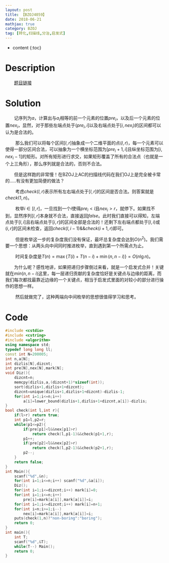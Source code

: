 ```yaml
---
layout: post
title: 【BZOJ4059】
date: 2018-06-21
mathjax: true
category: BZOJ
tag: [转化,扫描线,分治,启发式]
---
```

* content
{:toc}
​	

# Description

　　[题目链接](https://www.lydsy.com/JudgeOnline/problem.php?id=4059)



# Solution

　　记序列为$a$，计算出与$a_i$相等的前一个元素的位置$pre_i$，以及后一个元素的位置$nex_i$，显然，对于那些左端点处于$(pre_i,i]$以及右端点处于$[i,nex_i)$的区间都可以认为是合法的。

​	　　那么我们可以将每个区间$[l,r]$抽象成一个二维平面的点$(l,r)$，每一个元素可以使得一部分区间合法，可以抽象为一个横坐标范围为$[pre_i+1,i]$且纵坐标范围为$[i,nex_i-1]$的矩形。对所有矩形进行求交，如果矩形覆盖了所有的合法点（也就是一个上三角形），那么序列就是合法的，否则不合法。

​	　　但是这样跑的非常慢！在BZOJ上AC的扫描线代码在我们OJ上是完全被卡常的.....有没有更加简便的做法？

​	　　考虑$check(l,r)$表示所有左右端点处于$[l,r]$的区间是否合法。则答案就是$check(1,n)$。

​	　　枚举$i\in[l,r]$，一旦找到一个$i$使得$pre_i<l$且$nex_i>r$，就停下。如果找不到，显然序列$[l,r]$本身就不合法，直接返回$false$。此时我们直接可以得知，左端点处于$[l,i]$且右端点处于$[i,r]$的区间全部是合法的！还剩下左右端点都处于$[l,i)$或$(i,r]$的区间未检查，返回$check(l,i-1)\&\&check(i+1,r)$即可。

​	　　但是枚举这一步的复杂度我们没有保证，最坏总复杂度会达到$O(n^2)$。我们需要一个思想：从两头向中间同时推进枚举，直到遇到第一个所需点为止。

​	　　时间复杂度是$T(n)=\max\{T(i)+T(n-i)+\min(n,n-i)\}=O(n\lg n)$。

​	　　为什么呢？感性地讲，如果把递归步骤倒过来看，就是一个启发式合并！关键就在$min(n,n-i)$这里，每一层递归贡献的复杂度恰好是关键点与边缘的距离，而我们每次都找最靠近边缘的一个关键点，相当于启发式里面的对较小的部分进行操作的思想一样。

​	　　然后就做完了，这种两端向中间枚举的思想很值得学习和思考。



# Code

```c++
#include <cstdio>
#include <cstring>
#include <algorithm>
using namespace std;
typedef long long ll;
const int N=200005;
int n,a[N];
int dizlis[N],dizcnt;
int pre[N],nex[N],mark[N];
void Diz(){
	dizcnt=n;
	memcpy(dizlis,a,(dizcnt+1)*sizeof(int));
	sort(dizlis+1,dizlis+1+dizcnt);
	dizcnt=unique(dizlis+1,dizlis+1+dizcnt)-dizlis-1;
	for(int i=1;i<=n;i++)
		a[i]=lower_bound(dizlis+1,dizlis+1+dizcnt,a[i])-dizlis;
}
bool check(int l,int r){
	if(l>r) return true;
	int p1=l,p2=r;
	while(p1<=p2){
		if(pre[p1]<l&&nex[p1]>r) 
			return check(l,p1-1)&&check(p1+1,r);
		p1++;
		if(pre[p2]<l&&nex[p2]>r) 
			return check(l,p2-1)&&check(p2+1,r);
		p2--;
	}
	return false;
}
int Main(){
	scanf("%d",&n);
	for(int i=1;i<=n;i++) scanf("%d",&a[i]);
	Diz();
	for(int i=1;i<=dizcnt;i++) mark[i]=0;
	for(int i=1;i<=n;i++)
		pre[i]=mark[a[i]],mark[a[i]]=i;
	for(int i=1;i<=dizcnt;i++) mark[i]=n+1;
	for(int i=n;i>=1;i--)
		nex[i]=mark[a[i]],mark[a[i]]=i;
	puts(check(1,n)?"non-boring":"boring");
	return 0;
}
int main(){
	int T;
	scanf("%d",&T);
	while(T--) Main();
	return 0;
}
```

